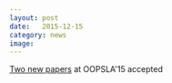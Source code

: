```yaml
---
layout: post
date:   2015-12-15
category: news
image: 
---
```


[Two new papers]({{"/publications"|relative_url}}) at OOPSLA'15 accepted